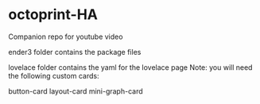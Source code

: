# octoprint-HA
Companion repo for youtube video

ender3 folder contains the package files

lovelace folder contains the yaml for the lovelace page
Note: you will need the following custom cards:

button-card
layout-card
mini-graph-card
